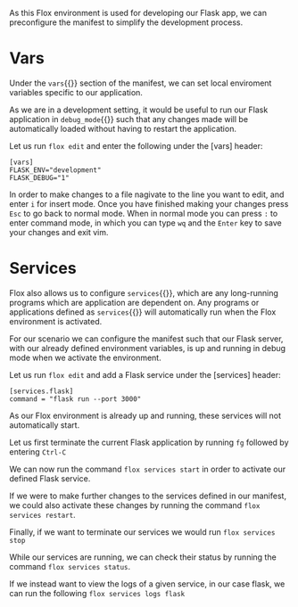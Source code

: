 As this Flox environment is used for developing our Flask app, we can preconfigure the manifest to simplify the development process.

# Vars
Under the `vars`{{}} section of the manifest, we can set local enviroment variables specific to our application.

As we are in a development setting, it would be useful to run our Flask application in `debug_mode`{{}} such that any changes made will be automatically loaded without having to restart the application.

Let us run `flox edit` and enter the following under the [vars] header:

```
[vars]
FLASK_ENV="development"
FLASK_DEBUG="1"
```

In order to make changes to a file nagivate to the line you want to edit, and enter `i` for insert mode.
Once you have finished making your changes press `Esc` to go back to normal mode.
When in normal mode you can press `:` to enter command mode, in which you can type `wq` and the `Enter` key to save your changes and exit vim.


# Services
Flox also allows us to configure `services`{{}}, which are any long-running programs which are application are dependent on. Any programs or applications defined as `services`{{}} will automatically run when the Flox environment is activated.

For our scenario we can configure the manifest such that our Flask server, with our already defined environment variables, is up and running in debug mode when we activate the environment.

Let us run `flox edit` and add a Flask service under the [services] header:

```
[services.flask]
command = "flask run --port 3000"
```

As our Flox environment is already up and running, these services will not automatically start.

Let us first terminate the current Flask application by running `fg` followed by entering `Ctrl-C`

We can now run the command `flox services start` in order to activate our defined Flask service.

If we were to make further changes to the services defined in our manifest, we could also activate these changes by running the command `flox services restart`.

Finally, if we want to terminate our services we would run `flox services stop`

While our services are running, we can check their status by running the command `flox services status`.

If we instead want to view the logs of a given service, in our case flask, we can run the following `flox services logs flask`
